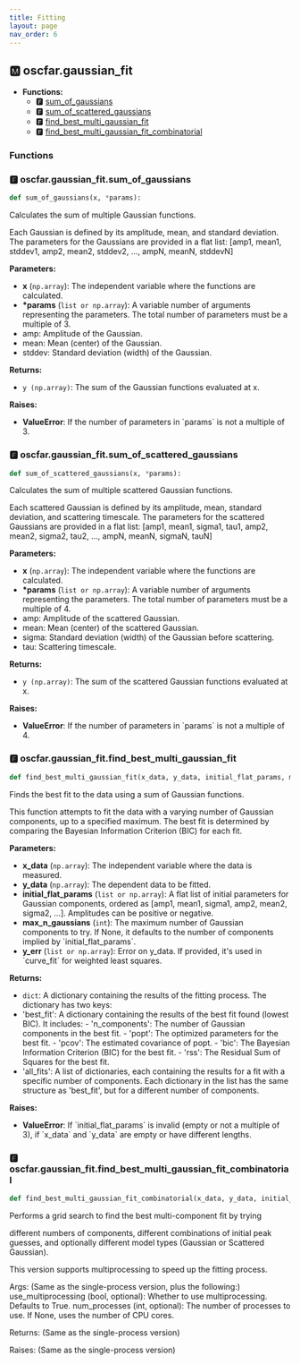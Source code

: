 ```yaml
---
title: Fitting
layout: page
nav_order: 6
---
```


<a name="oscfar-gaussian_fit"></a>

## 🅼 oscfar\.gaussian_fit

-   **Functions:**
    -   🅵 [sum_of_gaussians](#oscfar-gaussian_fit-sum_of_gaussians)
    -   🅵 [sum_of_scattered_gaussians](#oscfar-gaussian_fit-sum_of_scattered_gaussians)
    -   🅵 [find_best_multi_gaussian_fit](#oscfar-gaussian_fit-find_best_multi_gaussian_fit)
    -   🅵 [find_best_multi_gaussian_fit_combinatorial](#oscfar-gaussian_fit-find_best_multi_gaussian_fit_combinatorial)

### Functions

<a name="oscfar-gaussian_fit-sum_of_gaussians"></a>

### 🅵 oscfar\.gaussian_fit\.sum_of_gaussians

```python
def sum_of_gaussians(x, *params):
```

Calculates the sum of multiple Gaussian functions\.

Each Gaussian is defined by its amplitude, mean, and standard deviation\.
The parameters for the Gaussians are provided in a flat list:
\[amp1, mean1, stddev1, amp2, mean2, stddev2, \.\.\., ampN, meanN, stddevN\]

**Parameters:**

-   **x** (`np.array`): The independent variable where the functions are calculated\.
-   **\*params** (`list or np.array`): A variable number of arguments representing the parameters\.
    The total number of parameters must be a multiple of 3\.
-   amp: Amplitude of the Gaussian\.
-   mean: Mean \(center\) of the Gaussian\.
-   stddev: Standard deviation \(width\) of the Gaussian\.

**Returns:**

-   `y (np.array)`: The sum of the Gaussian functions evaluated at x\.

**Raises:**

-   **ValueError**: If the number of parameters in \`params\` is not a multiple of 3\.
    <a name="oscfar-gaussian_fit-sum_of_scattered_gaussians"></a>

### 🅵 oscfar\.gaussian_fit\.sum_of_scattered_gaussians

```python
def sum_of_scattered_gaussians(x, *params):
```

Calculates the sum of multiple scattered Gaussian functions\.

Each scattered Gaussian is defined by its amplitude, mean, standard deviation,
and scattering timescale\. The parameters for the scattered Gaussians are
provided in a flat list:
\[amp1, mean1, sigma1, tau1, amp2, mean2, sigma2, tau2, \.\.\., ampN, meanN, sigmaN, tauN\]

**Parameters:**

-   **x** (`np.array`): The independent variable where the functions are calculated\.
-   **\*params** (`list or np.array`): A variable number of arguments representing the parameters\.
    The total number of parameters must be a multiple of 4\.
-   amp: Amplitude of the scattered Gaussian\.
-   mean: Mean \(center\) of the scattered Gaussian\.
-   sigma: Standard deviation \(width\) of the Gaussian before scattering\.
-   tau: Scattering timescale\.

**Returns:**

-   `y (np.array)`: The sum of the scattered Gaussian functions evaluated at x\.

**Raises:**

-   **ValueError**: If the number of parameters in \`params\` is not a multiple of 4\.
    <a name="oscfar-gaussian_fit-find_best_multi_gaussian_fit"></a>

### 🅵 oscfar\.gaussian_fit\.find_best_multi_gaussian_fit

```python
def find_best_multi_gaussian_fit(x_data, y_data, initial_flat_params, max_n_gaussians = None, y_err = None):
```

Finds the best fit to the data using a sum of Gaussian functions\.

This function attempts to fit the data with a varying number of Gaussian
components, up to a specified maximum\. The best fit is determined by
comparing the Bayesian Information Criterion \(BIC\) for each fit\.

**Parameters:**

-   **x_data** (`np.array`): The independent variable where the data is measured\.
-   **y_data** (`np.array`): The dependent data to be fitted\.
-   **initial_flat_params** (`list or np.array`): A flat list of initial
    parameters for Gaussian
    components, ordered as
    \[amp1, mean1, sigma1, amp2, mean2, sigma2, \.\.\.\]\.
    Amplitudes can be positive or negative\.
-   **max_n_gaussians** (`int`): The maximum number of Gaussian
    components to try\. If None, it defaults
    to the number of components implied by
    \`initial_flat_params\`\.
-   **y_err** (`list or np.array`): Error on y_data\. If provided, it's used in
    \`curve_fit\` for weighted least squares\.

**Returns:**

-   `dict`: A dictionary containing the results of the fitting process\.
    The dictionary has two keys:
-   'best_fit': A dictionary containing the results of the best fit
    found \(lowest BIC\)\. It includes: - 'n_components': The number of Gaussian components
    in the best fit\. - 'popt': The optimized parameters for the best fit\. - 'pcov': The estimated covariance of popt\. - 'bic': The Bayesian Information Criterion \(BIC\) for
    the best fit\. - 'rss': The Residual Sum of Squares for the best fit\.
-   'all_fits': A list of dictionaries, each containing the results
    for a fit with a specific number of components\.
    Each dictionary in the list has the same structure
    as 'best_fit', but for a different number of components\.

**Raises:**

-   **ValueError**: If \`initial_flat_params\` is invalid \(empty or not a multiple of 3\), if \`x_data\` and \`y_data\` are empty or have different lengths\.
    <a name="oscfar-gaussian_fit-find_best_multi_gaussian_fit_combinatorial"></a>

### 🅵 oscfar\.gaussian_fit\.find_best_multi_gaussian_fit_combinatorial

```python
def find_best_multi_gaussian_fit_combinatorial(x_data, y_data, initial_flat_params, max_n_gaussians = None, y_err = None, max_initial_components_for_pool = None, model_to_test = 'gaussian', default_initial_tau = 0.0001, max_tau_bound_factor = 1.0, use_multiprocessing = True, num_processes = None):
```

Performs a grid search to find the best multi-component fit by trying

different numbers of components, different combinations of initial peak
guesses, and optionally different model types \(Gaussian or Scattered Gaussian\)\.

This version supports multiprocessing to speed up the fitting process\.

Args:
\(Same as the single-process version, plus the following:\)
use_multiprocessing \(bool, optional\):
Whether to use multiprocessing\. Defaults to True\.
num_processes \(int, optional\):
The number of processes to use\. If None, uses the number of CPU cores\.

Returns:
\(Same as the single-process version\)

Raises:
\(Same as the single-process version\)
